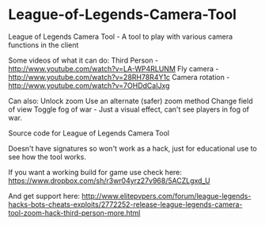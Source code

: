 League-of-Legends-Camera-Tool
=============================

League of Legends Camera Tool - A tool to play with various camera functions in the client

Some videos of what it can do:
Third Person - http://www.youtube.com/watch?v=LA-WP4RLUNM
Fly camera - http://www.youtube.com/watch?v=28RH78R4Y1c
Camera rotation - http://www.youtube.com/watch?v=7OHDdCaIJxg

Can also:
Unlock zoom
Use an alternate (safer) zoom method
Change field of view
Toggle fog of war - Just a visual effect, can't see players in fog of war.

Source code for League of Legends Camera Tool

Doesn't have signatures so won't work as a hack, just for educational use to see how the tool works.


If you want a working build for game use check here:
https://www.dropbox.com/sh/r3wr04yrz27v968/5ACZLgxd_U

And get support here:
http://www.elitepvpers.com/forum/league-legends-hacks-bots-cheats-exploits/2772252-release-league-legends-camera-tool-zoom-hack-third-person-more.html
